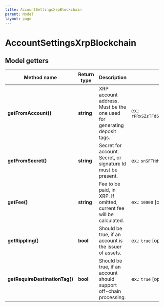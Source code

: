 ```yaml
---
title: AccountSettingsXrpBlockchain
parent: Model
layout: page
---
```


# AccountSettingsXrpBlockchain

## Model getters

Method name | Return type | Description | Notes
------------ | ------------- | ------------- | -------------
**getFromAccount()** | **string** | XRP account address. Must be the one used for generating deposit tags. | ex.: `rPRxSZzTFd6Yez3UMxFUPJvnhUhjewpjfV`
**getFromSecret()** | **string** | Secret for account. Secret, or signature Id must be present. | ex.: `snSFTHdvSYQKKkYntvEt8cnmZuPJB`
**getFee()** | **string** | Fee to be paid, in XRP. If omitted, current fee will be calculated. | ex.: `10000` [optional]
**getRippling()** | **bool** | Should be true, if an account is the issuer of assets. | ex.: `true` [optional]
**getRequireDestinationTag()** | **bool** | Should be true, if an account should support off-chain processing. | ex.: `true` [optional]

